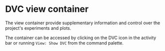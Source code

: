 # DVC view container

The view container provide supplementary information and control over the
project's experiments and plots.

The container can be accessed by clicking on the DVC icon in the activity bar or
running `View: Show DVC` from the command palette.
